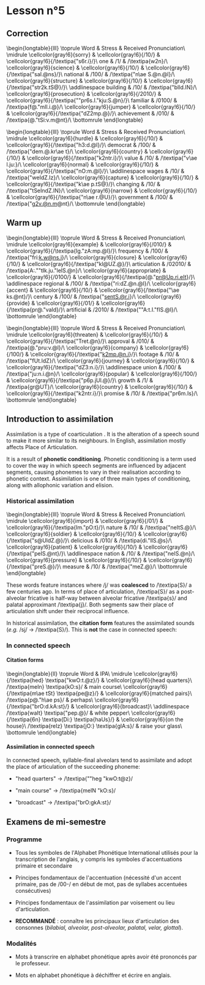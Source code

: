 # Lesson n°5



## Correction



\begin{longtable}{lll}
\toprule
Word & Stress & Received Pronunciation\\
\midrule
\cellcolor{gray!6}{sorry} & \cellcolor{gray!6}{/10/} & \cellcolor{gray!6}{/\textipa{"s6r.i}/}\\
one & /1/ & /\textipa{w2n}/\\
\cellcolor{gray!6}{science} & \cellcolor{gray!6}{/10/} & \cellcolor{gray!6}{/\textipa{"saI.@ns}/}\\
national & /100/ & /\textipa{"n\ae S.@n.@l}/\\
\cellcolor{gray!6}{structure} & \cellcolor{gray!6}{/10/} & \cellcolor{gray!6}{/\textipa{"str2k.tS@}/}\\
\addlinespace
building & /10/ & /\textipa{"bIld.IN}/\\
\cellcolor{gray!6}{prosecution} & \cellcolor{gray!6}{/2010/} & \cellcolor{gray!6}{/\textipa{""pr6s.I."kju:S.@n}/}\\
familiar & /0100/ & /\textipa{f@."mIl.i.@}/\\
\cellcolor{gray!6}{jumper} & \cellcolor{gray!6}{/10/} & \cellcolor{gray!6}{/\textipa{"dZ2mp.@}/}\\
achievement & /010/ & /\textipa{@."tSi:v.m@nt}/\\
\bottomrule
\end{longtable}


\begin{longtable}{lll}
\toprule
Word & Stress & Received Pronunciation\\
\midrule
\cellcolor{gray!6}{hurdle} & \cellcolor{gray!6}{/10/} & \cellcolor{gray!6}{/\textipa{"h3:d.@l}/}\\
democrat & /100/ & /\textipa{"dem.@.kr\ae t}/\\
\cellcolor{gray!6}{country} & \cellcolor{gray!6}{/10/} & \cellcolor{gray!6}{/\textipa{"k2ntr.i}/}\\
value & /10/ & /\textipa{"v\ae l.ju:}/\\
\cellcolor{gray!6}{normal} & \cellcolor{gray!6}{/10/} & \cellcolor{gray!6}{/\textipa{"nO:m.@l}/}\\
\addlinespace
wages & /10/ & /\textipa{"weIdZ.Iz}/\\
\cellcolor{gray!6}{capture} & \cellcolor{gray!6}{/10/} & \cellcolor{gray!6}{/\textipa{"k\ae p.tS@}/}\\
changing & /10/ & /\textipa{"tSeIndZ.IN}/\\
\cellcolor{gray!6}{narrow} & \cellcolor{gray!6}{/10/} & \cellcolor{gray!6}{/\textipa{"n\ae r.@U}/}\\
government & /100/ & /\textipa{"g2v.@n.m@nt}/\\
\bottomrule
\end{longtable}

## Warm up


\begin{longtable}{lll}
\toprule
Word & Stress & Received Pronunciation\\
\midrule
\cellcolor{gray!6}{example} & \cellcolor{gray!6}{/010/} & \cellcolor{gray!6}{/\textipa{Ig."zA:mp.@l}/}\\
frequency & /100/ & /\textipa{"fri:k.w@ns.i}/\\
\cellcolor{gray!6}{closure} & \cellcolor{gray!6}{/10/} & \cellcolor{gray!6}{/\textipa{"kl@UZ.@}/}\\
articulation & /02010/ & /\textipa{A:.""tIk.ju."leIS.@n}/\\
\cellcolor{gray!6}{appropriate} & \cellcolor{gray!6}{/0100/} & \cellcolor{gray!6}{/\textipa{@."pr@Up.ri.eIt}/}\\
\addlinespace
regional & /100/ & /\textipa{"ri:dZ.@n.@l}/\\
\cellcolor{gray!6}{accent} & \cellcolor{gray!6}{/10/} & \cellcolor{gray!6}{/\textipa{"\ae ks.@nt}/}\\
century & /100/ & /\textipa{"sentS.@r.i}/\\
\cellcolor{gray!6}{provide} & \cellcolor{gray!6}{/01/} & \cellcolor{gray!6}{/\textipa{pr@."vaId}/}\\
artificial & /2010/ & /\textipa{""A:t.I."fIS.@l}/\\
\bottomrule
\end{longtable}


\begin{longtable}{lll}
\toprule
Word & Stress & Received Pronunciation\\
\midrule
\cellcolor{gray!6}{threaten} & \cellcolor{gray!6}{/10/} & \cellcolor{gray!6}{/\textipa{"Tret.@n}/}\\
approval & /010/ & /\textipa{@."pru:v.@l}/\\
\cellcolor{gray!6}{company} & \cellcolor{gray!6}{/100/} & \cellcolor{gray!6}{/\textipa{"k2mp.@n.i}/}\\
footage & /10/ & /\textipa{"fUt.IdZ}/\\
\cellcolor{gray!6}{journey} & \cellcolor{gray!6}{/10/} & \cellcolor{gray!6}{/\textipa{"dZ3:n.i}/}\\
\addlinespace
union & /100/ & /\textipa{"ju:n.i.@n}/\\
\cellcolor{gray!6}{popular} & \cellcolor{gray!6}{/100/} & \cellcolor{gray!6}{/\textipa{"p6p.jUl.@}/}\\
growth & /1/ & /\textipa{gr@UT}/\\
\cellcolor{gray!6}{country} & \cellcolor{gray!6}{/10/} & \cellcolor{gray!6}{/\textipa{"k2ntr.i}/}\\
promise & /10/ & /\textipa{"pr6m.Is}/\\
\bottomrule
\end{longtable}
 
## Introduction to assimilation

Assimilation is a type of coarticulation . It is the alteration of a speech sound to make it more similar to its neighbours. In English, assimilation mostly affects Place of Articulation. 


 
It is a result of **phonetic conditioning**. Phonetic conditioning is a term used to cover the way in which speech segments are influenced by adjacent segments, causing phonemes to vary in their realisation according to phonetic context. Assimilation is one of three main types of conditioning, along with allophonic variation and elision.



### Historical assimilation


\begin{longtable}{lll}
\toprule
Word & Stress & Received Pronunciation\\
\midrule
\cellcolor{gray!6}{import} & \cellcolor{gray!6}{/01/} & \cellcolor{gray!6}{/\textipa{Im."pO:t}/}\\
nature & /10/ & /\textipa{"neItS.@}/\\
\cellcolor{gray!6}{soldier} & \cellcolor{gray!6}{/10/} & \cellcolor{gray!6}{/\textipa{"s@UldZ.@}/}\\
delicious & /010/ & /\textipa{di."lIS.@s}/\\
\cellcolor{gray!6}{patient} & \cellcolor{gray!6}{/10/} & \cellcolor{gray!6}{/\textipa{"peIS.@nt}/}\\
\addlinespace
nation & /10/ & /\textipa{"neIS.@n}/\\
\cellcolor{gray!6}{pressure} & \cellcolor{gray!6}{/10/} & \cellcolor{gray!6}{/\textipa{"preS.@}/}\\
measure & /10/ & /\textipa{"meZ.@}/\\
\bottomrule
\end{longtable}

These words feature instances where /j/ was **coalesced** to /\textipa{S}/ a few centuries ago. In terms of place of articulation, /\textipa{S}/ as a post-alveolar fricative is half-way between alveolar fricative /\textipa{s}/ and palatal approximant /\textipa{j}/. Both segments saw their place of articulation shift under their reciprocal influence.

In historical assimilation, the **citation form** features the assimilated sounds (*e.g.* /sj/  $\rightarrow$ /\textipa{S}/). This is **not** the case in connected speech:



### In connected speech

#### Citation forms


\begin{longtable}{ll}
\toprule
Word & IPA\\
\midrule
\cellcolor{gray!6}{/\textipa{hed} \textipa{"kwO:t.@z}/} & \cellcolor{gray!6}{head quarters}\\
/\textipa{meIn} \textipa{kO:s}/ & main course\\
\cellcolor{gray!6}{/\textipa{m\ae tSt} \textipa{pe@z}/} & \cellcolor{gray!6}{matched pairs}\\
/\textipa{p@."h\ae ps}/ & perhaps\\
\cellcolor{gray!6}{/\textipa{"brO:d.kA:st}/} & \cellcolor{gray!6}{broadcast}\\
\addlinespace
/\textipa{waIt} \textipa{"pep.@}/ & white pepper\\
\cellcolor{gray!6}{/\textipa{6n} \textipa{Di:} \textipa{haUs}/} & \cellcolor{gray!6}{on the house}\\
/\textipa{reIz} \textipa{jO:} \textipa{glA:s}/ & raise your glass\\
\bottomrule
\end{longtable}

#### Assimilation in connected speech

In connected speech, syllable-final alveolars tend to assimilate and adopt the place of articulation of the succeeding phoneme:

* "head quarters"  $\rightarrow$ /\textipa{""heg "kwO:t@z}/

* "main course"  $\rightarrow$ /\textipa{meIN "kO:s}/

* "broadcast"  $\rightarrow$ /\textipa{"brO:gkA:st}/



## Examens de mi-semestre

### Programme

* Tous les symboles de l'Alphabet Phonétique International utilisés pour la transcription de l'anglais, y compris les symboles d'accentuations primaire et secondaire

* Principes fondamentaux de l'accentuation (nécessité d'un accent primaire, pas de /00-/ en début de mot, pas de syllabes accentuées consécutives)

* Principes fondamentaux de l'assimilation par voisement ou lieu d'articulation.

* **RECOMMANDÉ** : connaître les principaux lieux d'articulation des consonnes (*bilabial, alveolar, post-alveolar, palatal, velar, glottal*).

### Modalités 

* Mots à transcrire en alphabet phonétique après avoir été prononcés par le professeur.

* Mots en alphabet phonétique à déchiffrer et écrire en anglais.
